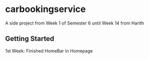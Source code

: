 # carbookingservice

A side project from Week 1 of Semester 6 until Week 14 from Harith

## Getting Started

1st Week: Finished HomeBar in Homepage
